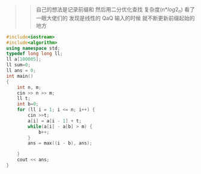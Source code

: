 >>自己的想法是记录前缀和 然后用二分优化查找 复杂度(n*$log2_n$) 
看了一眼大佬们的 发现是线性的 QaQ 输入的时候 就不断更新前缀起始的地方

```c++
#include<iostream>
#include<algorithm>
using namespace std;
typedef long long ll;
ll a[100005];
ll sum=0;
ll ans = 0;
int main()
{
	int n, m;
	cin >> n >> m;
	ll t;
	int b=0;
	for (ll i = 1; i <= n; i++) {
		cin >>t;
		a[i] = a[i - 1] + t;
		while(a[i] - a[b] > m) {
			b++;
		}
		ans = max((i - b), ans);

	}
	cout << ans;
}
```